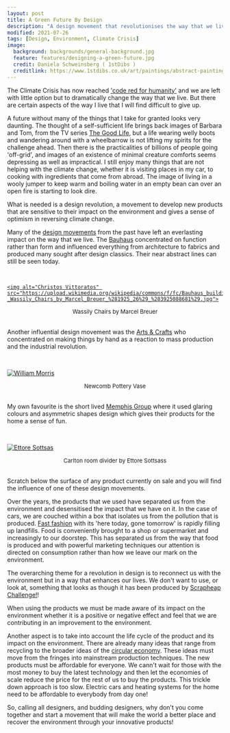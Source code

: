 ```yaml
---
layout: post
title: A Green Future By Design
description: "A design movement that revolutionises the way that we live."
modified: 2021-07-26
tags: [Design, Environment, Climate Crisis]
image:
  background: backgrounds/general-background.jpg
  feature: features/designing-a-green-future.jpg
  credit: Daniela Schweinsberg ( 1stDibs )
  creditlink: https://www.1stdibs.co.uk/art/paintings/abstract-paintings/daniela-schweinsberg-color-hope-abstract-expressionism-painting/id-a_7465832/
---
```


The Climate Crisis has now reached ['code red for humanity'](https://www.reuters.com/business/environment/un-sounds-clarion-call-over-irreversible-climate-impacts-by-humans-2021-08-09/) and we are left with little option but to dramatically change the way that we live.  But there are certain aspects of the way I live that I will find difficult to give up.

A future without many of the things that I take for granted looks very daunting.  The thought of a self-sufficient life brings back images of Barbara and Tom, from the TV series [The Good Life](https://en.wikipedia.org/wiki/The_Good_Life_(1975_TV_series)), but a life wearing welly boots and wandering around with a wheelbarrow is not lifting my spirits for the challenge ahead. Then there is the practicalities of billions of people going 'off-grid', and images of an existence of minimal creature comforts seems depressing as well as impractical. I still enjoy many things that are not helping with the climate change, whether it is visiting places in my car, to cooking with ingredients that come from abroad. The image of living in a wooly jumper to keep warm and boiling water in an empty bean can over an open fire is starting to look dire.

What is needed is a design revolution, a movement to develop new products that are sensitive to their impact on the environment and gives a sense of optimism in reversing climate change.

Many of the [design movements](https://designkmg.weebly.com/design-movements.html) from the past have left an everlasting impact on the way that we live.   The [Bauhaus](https://designkmg.weebly.com/design-movements.html) concentrated on function rather than form and influenced everything from architecture to fabrics and produced many sought after design classics. Their near abstract lines can still be seen today.

&nbsp;
<p>
<a href="https://en.wikipedia.org/wiki/Bauhaus">

    <img alt="Christos Vittoratos" src="https://upload.wikimedia.org/wikipedia/commons/f/fc/Bauhaus_building_-_Wassily_Chairs_by_Marcel_Breuer_%281925_26%29_%283925088681%29.jpg">

</a>
</p>
<center><font size="-1">Wassily Chairs by Marcel Breuer</font></center>
&nbsp;



Another influential design movement was the [Arts & Crafts](https://en.wikipedia.org/wiki/Arts_and_Crafts_movement) who concentrated on making things by hand as a reaction to mass production and the industrial revolution.

&nbsp;
<p>

<a href="https://en.wikipedia.org/wiki/Arts_and_Crafts_movement">
    <img alt="William Morris" src="https://upload.wikimedia.org/wikipedia/commons/2/2d/Newcomb_Pottery._Vase%2C_1902-1904.jpg">
</a>
</p>
<center><font size="-1">Newcomb Pottery Vase</font></center>
&nbsp;

My own favourite is the short lived [Memphis Group](https://en.wikipedia.org/wiki/Arts_and_Crafts_movement) where it used glaring colours and asymmetric shapes design which gives their products for the home a sense of fun.

&nbsp;
<p>

<a href="https://en.wikipedia.org/wiki/Memphis_Group">
    <img alt="Ettore Sottsas" src="https://upload.wikimedia.org/wikipedia/commons/2/27/Ettore_sottsass_per_memphis_srl.%2C_libreria_carlton%2C_milano_1981.jpg">
</a>
</p>
<center><font size="-1">Carlton room divider by Ettore Sottsass</font></center>
&nbsp;

Scratch below the surface of any product currently on sale and you will find the influence of one of these design movements.

Over the years, the products that we used have separated us from the environment and desensitised the impact that we have on it. In the case of cars, we are couched within a box that isolates us from the pollution that is produced. [Fast fashion](https://en.wikipedia.org/wiki/Fast_fashion) with its 'here today, gone tomorrow' is rapidly filling up landfills.  Food is conveniently brought to a shop or supermarket and increasingly to our doorstep. This has separated us from the way that food is produced and with powerful marketing techniques our attention is directed on consumption rather than how we leave our mark on the environment.

The overarching theme for a revolution in design is to reconnect us with the environment but in a way that enhances our lives. We don't want to use, or look at, something that looks as though it has been produced by [Scrapheap Challenge!](https://en.wikipedia.org/wiki/Scrapheap_Challenge)!

When using the products we must be made aware of its impact on the environment whether it is a positive or negative effect and feel that we  are contributing in an improvement to the environment.  

Another aspect is to take into account the life cycle of the product and its impact on the environment. There are already many ideas that range from recycling to the broader ideas of the [circular economy](https://en.wikipedia.org/wiki/Circular_economy).  These ideas must move from the fringes into mainstream production techniques. The new products must be affordable for everyone. We cann't wait for those with the most money to buy the latest technology and then let the  economies of scale reduce the price for the rest of us to buy the products. This trickle down approach is too slow. Electric cars and heating systems for the home  need to be affordable to everybody from day one!

So, calling all designers, and budding designers, why don't you come together and start a movement that will make the world a better place and recover the environment through your innovative products!
